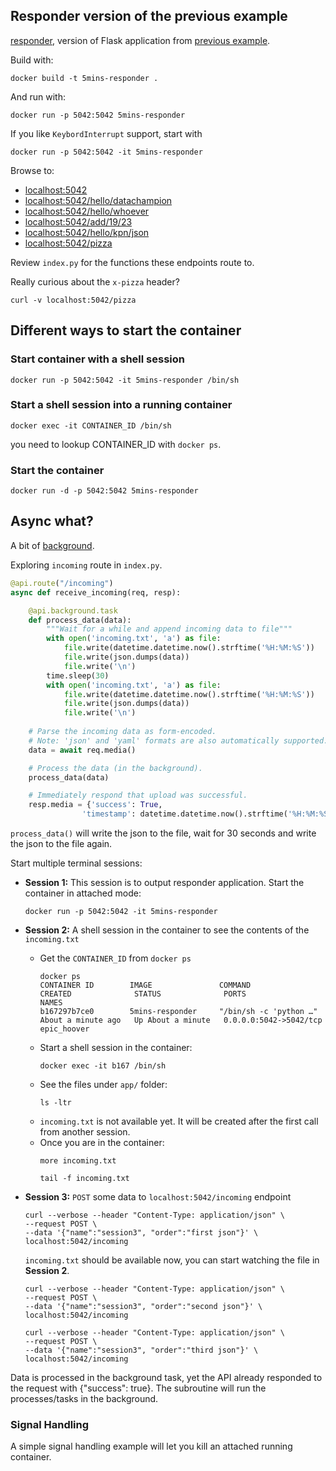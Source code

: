 ## Responder version of the previous example

[responder](https://responder.readthedocs.io/en/latest/),
 version of Flask application from [previous example](./../5mins/).

Build with:
```
docker build -t 5mins-responder .
```

And run with:
```
docker run -p 5042:5042 5mins-responder
```
If you like ```KeybordInterrupt``` support, start with
```
docker run -p 5042:5042 -it 5mins-responder
```
Browse to:

- [localhost:5042](localhost:5042)
- [localhost:5042/hello/datachampion](localhost:5042/hello/datachampion)
- [localhost:5042/hello/whoever](localhost:5042/hello/whoever)
- [localhost:5042/add/19/23](localhost:5042/add/19/23)
- [localhost:5042/hello/kpn/json](localhost:5042/hello/kpn/json)
- [localhost:5042/pizza](localhost:5042/pizza)

Review ```index.py``` for the functions these endpoints route to.

Really curious about the ```x-pizza``` header? 
```
curl -v localhost:5042/pizza
```

## Different ways to start the container

### Start container with a shell session
```
docker run -p 5042:5042 -it 5mins-responder /bin/sh
```

### Start a shell session into a running container
```
docker exec -it CONTAINER_ID /bin/sh 
```
you need to lookup CONTAINER_ID with ```docker ps```.

### Start the container 
```
docker run -d -p 5042:5042 5mins-responder
```

## Async what?

A bit of [background](https://en.wikipedia.org/wiki/Async/await#In_Python).

Exploring ```incoming``` route in ```index.py```.
```py
@api.route("/incoming")
async def receive_incoming(req, resp):

    @api.background.task
    def process_data(data):
        """Wait for a while and append incoming data to file"""
        with open('incoming.txt', 'a') as file:
            file.write(datetime.datetime.now().strftime('%H:%M:%S'))
            file.write(json.dumps(data))
            file.write('\n')
        time.sleep(30)
        with open('incoming.txt', 'a') as file:
            file.write(datetime.datetime.now().strftime('%H:%M:%S'))
            file.write(json.dumps(data))
            file.write('\n')
        
    # Parse the incoming data as form-encoded.
    # Note: 'json' and 'yaml' formats are also automatically supported.
    data = await req.media()

    # Process the data (in the background).
    process_data(data)

    # Immediately respond that upload was successful.
    resp.media = {'success': True,
                'timestamp': datetime.datetime.now().strftime('%H:%M:%S')}
```
```process_data()``` will write the json to the file, wait for 30 seconds and write the json to the file again.

Start multiple terminal sessions:
- __Session 1:__ This session is to output responder application. Start the container in attached mode:
  ```
  docker run -p 5042:5042 -it 5mins-responder
  ```
- __Session 2:__ A shell session in the container to see the contents of the ```incoming.txt```
  - Get the ```CONTAINER_ID``` from ```docker ps```
    ```
    docker ps
    CONTAINER ID        IMAGE               COMMAND                  CREATED              STATUS              PORTS                    NAMES
    b167297b7ce0        5mins-responder     "/bin/sh -c 'python …"   About a minute ago   Up About a minute   0.0.0.0:5042->5042/tcp   epic_hoover
    ```
  - Start a shell session in the container:
    ```
    docker exec -it b167 /bin/sh
    ```
  - See the files under ```app/``` folder:
    ```
    ls -ltr
    ```
  - ```incoming.txt``` is not available yet. It will be created after the first call from another session.
  - Once you are in the container:
    ```
    more incoming.txt
    ```
    ```
    tail -f incoming.txt
    ```

- __Session 3:__
  ```POST``` some data to ```localhost:5042/incoming``` endpoint
  ```
  curl --verbose --header "Content-Type: application/json" \
  --request POST \
  --data '{"name":"session3", "order":"first json"}' \
  localhost:5042/incoming
  ```
  ```incoming.txt``` should be available now, you can start watching the file in __Session 2__.
  ```
  curl --verbose --header "Content-Type: application/json" \
  --request POST \
  --data '{"name":"session3", "order":"second json"}' \
  localhost:5042/incoming
  ```

  ```
  curl --verbose --header "Content-Type: application/json" \
  --request POST \
  --data '{"name":"session3", "order":"third json"}' \
  localhost:5042/incoming
  ```
Data is processed in the background task, yet the API already responded to the request with {"success": true}. The subroutine will run the processes/tasks in the background.

### Signal Handling


A simple signal handling example will let you kill an attached running container.